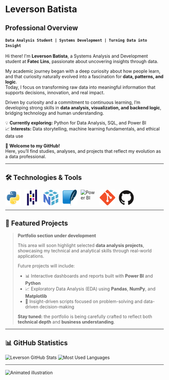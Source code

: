 # Leverson Batista  

## **Professional Overview**  
**`Data Analysis Student | Systems Development | Turning Data into Insight`**  
<br>
Hi there! I'm **Leverson Batista**, a Systems Analysis and Development student at **Fatec Lins**, passionate about uncovering insights through data.  

My academic journey began with a deep curiosity about how people learn, and that curiosity naturally evolved into a fascination for **data, patterns, and logic**.  
Today, I focus on transforming raw data into meaningful information that supports decisions, innovation, and real impact.  

Driven by curiosity and a commitment to continuous learning, I’m developing strong skills in **data analysis, visualization, and backend logic**, bridging technology and human understanding.  

💡 **Currently exploring:** Python for Data Analysis, SQL, and Power BI  
📈 **Interests:** Data storytelling, machine learning fundamentals, and ethical data use  

📌 **Welcome to my GitHub!**  
Here, you’ll find studies, analyses, and projects that reflect my evolution as a data professional.

---

## 🛠️ Technologies & Tools  

<div style="display: flex; flex-wrap: wrap; gap: 10px;">
  <img src="https://raw.githubusercontent.com/devicons/devicon/master/icons/python/python-original.svg" alt="Python" width="50">
  <img src="https://raw.githubusercontent.com/devicons/devicon/master/icons/pandas/pandas-original.svg" alt="Pandas" width="50">
  <img src="https://raw.githubusercontent.com/devicons/devicon/master/icons/numpy/numpy-original.svg" alt="NumPy" width="50">
  <img src="https://raw.githubusercontent.com/devicons/devicon/master/icons/sqlite/sqlite-original.svg" alt="SQL" width="50">
  <img src="https://upload.wikimedia.org/wikipedia/commons/c/cf/New_Power_BI_Logo.svg" alt="Power BI" width="50">
  <img src="https://raw.githubusercontent.com/devicons/devicon/master/icons/git/git-original.svg" alt="Git" width="50">
  <img src="https://raw.githubusercontent.com/devicons/devicon/master/icons/github/github-original.svg" alt="GitHub" width="50">
</div>

---

## 🚀 Featured Projects  

> **Portfolio section under development**  
>  
> This area will soon highlight selected **data analysis projects**, showcasing my technical and analytical skills through real-world applications.  
>  
> Future projects will include:  
> - 📊 Interactive dashboards and reports built with **Power BI** and **Python**  
> - 📈 Exploratory Data Analysis (EDA) using **Pandas**, **NumPy**, and **Matplotlib**  
> - 🧠 Insight-driven scripts focused on problem-solving and data-driven decision-making  
>  
> **Stay tuned:** the portfolio is being carefully crafted to reflect both **technical depth** and **business understanding**.

---

## 📊 GitHub Statistics  

<div align="left">  
  <img width="49%" height="195px" src="https://github-readme-stats.vercel.app/api?username=levbatista&show_icons=true&count_private=true&hide_border=true&title_color=00bfbf&icon_color=00bfbf&text_color=c9d1d9&bg_color=0d1117" alt="Leverson GitHub Stats">
  <img width="49%" height="195px" src="https://github-readme-stats.vercel.app/api/top-langs/?username=levbatista&layout=compact&hide_border=true&title_color=00bfbf&text_color=c9d1d9&bg_color=0d1117" alt="Most Used Languages">
</div>

---

<!-- Optional aesthetic GIF -->
<p align="left">
  <img align="center" src="https://github.com/VariableBee/VariableBee/assets/77739311/4e9f41af-6b57-49a7-b15a-74322e96b4d7" alt="Animated illustration">
</p>
